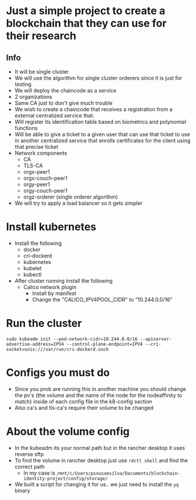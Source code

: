 # Just a simple project to create a blockchain that they can use for their research
## Info
- It will be single cluster
- We will use the algorithm for single cluster orderers since it is just for testing
- We will deploy the chaincode as a service
- 2 organizations
- Same CA just to don't give much trouble
- We wish to create a chaincode that receives a registration from a external centralized service that:
 - Will register its identification table based on biometrics and polynomial functions
 - Will be able to give a ticket to a given user that can use that ticket to use in another centralized service that enrolls certificates for the client using that precise ticket
- Network components
    - CA
    - TLS-CA
    - orgx-peer1
    - orgx-couch-peer1
    - orgy-peer1
    - orgy-couch-peer1
    - orgz-orderer (single orderer algorithm)
- We will try to apply a load balancer so it gets simpler
# Install kubernetes
- Install the following
  - docker
  - cri-dockerd
  - kubernetes
  - kubelet
  - kubectl
- After cluster running install the following
  - Calico network plugin
    - Install by manifest
    - Change the "CALICO_IPV4POOL_CIDR" to "10.244.0.0/16"
# Run the cluster
```
sudo kubeadm init --pod-network-cidr=10.244.0.0/16 --apiserver-advertise-address=IPV4 --control-plane-endpoint=IPV4 --cri-socket=unix:///var/run/cri-dockerd.sock
```
# Configs you must do
- Since you prob are running this in another machine you should change the pv's (the volume and the name of the node for the nodeaffinity to match) inside of each config file in the k8-config section
- Also ca's and tls-ca's require their volume to be changed
# About the volume config
- In the kubeadm its your normal path but in the rancher desktop it uses reverse sftp
- To find the volume in rancher desktop just use `rdctl shell` and find the correct path
  - In my case is `/mnt/c/Users/psousaesilva/Documents/blockchain-identity-project/config/storage/`
- We built a script for changing it for us.. we just need to install the `yq` binary